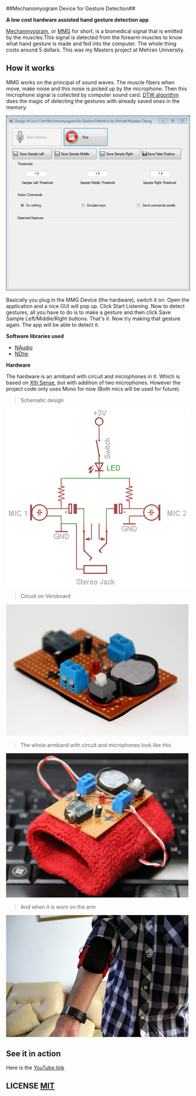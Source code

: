 ##Mechanomyogram Device for Gesture Detection##

**A low cost hardware assisted hand gesture detection app**

[Mechanmyogram](https://en.wikipedia.org/wiki/Mechanomyogram), or [MMG](https://en.wikipedia.org/wiki/Mechanomyogram) for short, is a biomedical signal that is emitted by the muscles.This signal is detected from the forearm muscles to know what hand gesture is made and fed into the computer. The whole thing costs around 5 dollars. This was my Masters project at Mehran University.

## How it works
MMG works on the principal of sound waves. The muscle fibers when move, make noise and this noise is picked up by the microphone. Then this microphone signal is collected by computer sound card. [DTW algorithm](https://en.wikipedia.org/wiki/Dynamic_time_warping) does the magic of detecting the gestures with already saved ones in the memory.

![MMG Device Screenshot](MainScreen.PNG?raw=true)

Basically you plug in the MMG Device (the hardware), switch it on. Open the application and a nice GUI will pop up. Click Start Listening. Now to detect gestures, all you have to do is to make a gesture and then click Save Sample Left/Middle/Right buttons. That's it. Now try making that gesture again. The app will be able to detect it. 

**Software libraries used**

 - [NAudio](https://github.com/naudio/NAudio)
 - [NDtw](https://github.com/doblak/ndtw)
 
**Hardware**
 
The hardware is an armband with circuit and microphones in it. Which is based on [Xth Sense](http://res.marcodonnarumma.com/category/project-xth-sense/hardware-design/), but with addition of two microphones. However the project code only uses Mono for now (Both mics will be used for future). 

> Schematic design

![Schematic](Circuit.png?raw=true)


> Circuit on Veroboard

![Circuit](Circuit_Real.PNG?raw=true)


> The whole armband with circuit and microphones look like this

![Armband](Armband.PNG?raw=true)


> And when it is worn on the arm

![Armband worn](Worn.PNG?raw=true)

## See it in action
Here is the [YouTube link](https://www.youtube.com/watch?v=y2k2RjonWgw)

## LICENSE  [MIT](LICENSE)
